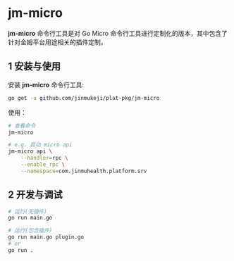 # jm-micro

**jm-micro** 命令行工具是对 Go Micro 命令行工具进行定制化的版本，其中包含了针对金姆平台用途相关的插件定制。

## 1 安装与使用

安装 **jm-micro** 命令行工具:

```sh
go get -u github.com/jinmukeji/plat-pkg/jm-micro
```

使用：

```sh
# 查看命令
jm-micro

# e.g. 启动 micro api
jm-micro api \
	--handler=rpc \
	--enable_rpc \
	--namespace=com.jinmuhealth.platform.srv
```



## 2 开发与调试

```sh
# 运行(无插件)
go run main.go

# 运行(包含插件)
go run main.go plugin.go
# or
go run .
```

